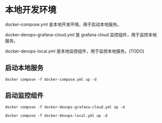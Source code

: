 # 本地开发环境

docker-compose.yml 是本地开发环境，用于启动本地服务。

docker-devops-grafana-cloud.yml 是 grafana cloud 监控组件，用于监控本地服务。

docker-devops-local.yml 是本地监控组件，用于监控本地服务。(TODO)

## 启动本地服务

```shell
docker compose -f docker-compose.yml up -d
```

## 启动监控组件

```shell
docker compose -f docker-devops-grafana-cloud.yml up -d
```

```shell
docker compose -f docker-devops-local.yml up -d
```